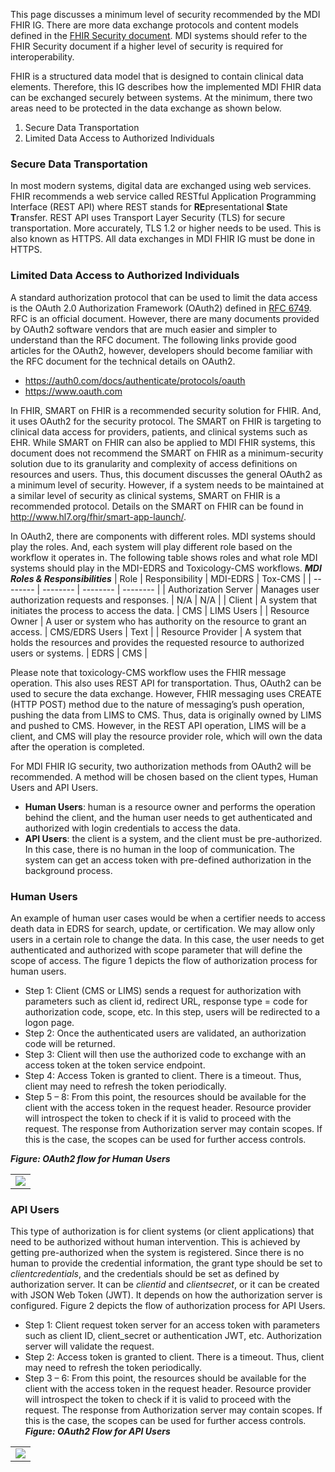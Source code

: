This page discusses a minimum level of security recommended by the MDI FHIR IG. There are more data exchange protocols and content models defined in the [FHIR Security document](https://www.hl7.org/fhir/security.html). MDI systems should refer to the FHIR Security document if a higher level of security is required for interoperability. 

FHIR is a structured data model that is designed to contain clinical data elements. Therefore, this IG describes how the implemented MDI FHIR data can be exchanged securely between systems. At the minimum, there two areas need to be protected in the data exchange as shown below. 
1. Secure Data Transportation
1. Limited Data Access to Authorized Individuals

### Secure Data Transportation
In most modern systems, digital data are exchanged using web services. FHIR recommends a web service called RESTful Application Programming Interface (REST API) where REST stands for **RE**presentational **S**tate **T**ransfer. REST API uses Transport Layer Security (TLS) for secure transportation. More accurately, TLS 1.2 or higher needs to be used. This is also known as HTTPS. All data exchanges in MDI FHIR IG must be done in HTTPS.

### Limited Data Access to Authorized Individuals
A standard authorization protocol that can be used to limit the data access is the OAuth 2.0 Authorization Framework (OAuth2) defined in [RFC 6749](https://www.rfc-editor.org/rfc/rfc6749). RFC is an official document. However, there are many documents provided by OAuth2 software vendors that are much easier and simpler to understand than the RFC document. The following links provide good articles for the OAuth2, however, developers should become familiar with the RFC document for the technical details on OAuth2.
* https://auth0.com/docs/authenticate/protocols/oauth 
* https://www.oauth.com 

In FHIR, SMART on FHIR is a recommended security solution for FHIR. And, it uses OAuth2 for the security protocol. The SMART on FHIR is targeting to clinical data access for providers, patients, and clinical systems such as EHR. While SMART on FHIR can also be applied to MDI FHIR systems, this document does not recommend the SMART on FHIR as a minimum-security solution due to its granularity and complexity of access definitions on resources and users. Thus, this document discusses the general OAuth2 as a minimum level of security. However, if a system needs to be maintained at a similar level of security as clinical systems, SMART on FHIR is a recommended protocol. Details on the SMART on FHIR can be found in http://www.hl7.org/fhir/smart-app-launch/. 

In OAuth2, there are components with different roles. MDI systems should play the roles. And, each system will play different role based on the workflow it operates in. The following table shows roles and what role MDI systems should play in the MDI-EDRS and Toxicology-CMS workflows.
***MDI Roles & Responsibilities***
| Role | Responsibility | MDI-EDRS | Tox-CMS |
| -------- | -------- | -------- | -------- |
| Authorization Server     | Manages user authorization requests and responses.     | N/A     | N/A     |
| Client     | A system that initiates the process to access the data.     | CMS     | LIMS Users     |
| Resource Owner     | A user or system who has authority on the resource to grant an access.     | CMS/EDRS Users     | Text     |
| Resource Provider     | A system that holds the resources and provides the requested resource to authorized users or systems.     | EDRS     | CMS     |

Please note that toxicology-CMS workflow uses the FHIR message operation. This also uses REST API for transportation. Thus, OAuth2 can be used to secure the data exchange. However, FHIR messaging uses CREATE (HTTP POST) method due to the nature of messaging’s push operation, pushing the data from LIMS to CMS. Thus, data is originally owned by LIMS and pushed to CMS. However, in the REST API operation, LIMS will be a client, and CMS will play the resource provider role, which will own the data after the operation is completed.

For MDI FHIR IG security, two authorization methods from OAuth2 will be recommended. A method will be chosen based on the client types, Human Users and API Users. 
* **Human Users**: human is a resource owner and performs the operation behind the client, and the human user needs to get authenticated and authorized with login credentials to access the data. 
* **API Users**: the client is a system, and the client must be pre-authorized. In this case, there is no human in the loop of communication. The system can get an access token with pre-defined authorization in the background process.

### Human Users
An example of human user cases would be when a certifier needs to access death data in EDRS for search, update, or certification. We may allow only users in a certain role to change the data. In this case, the user needs to get authenticated and authorized with scope parameter that will define the scope of access. The figure 1 depicts the flow of authorization process for human users.
* Step 1: Client (CMS or LIMS) sends a request for authorization with parameters such as client id, redirect URL, response type = code for authorization code, scope, etc. In this step, users will be redirected to a logon page. 
* Step 2: Once the authenticated users are validated, an authorization code will be returned.
* Step 3: Client will then use the authorized code to exchange with an access token at the token service endpoint. 
* Step 4: Access Token is granted to client. There is a timeout. Thus, client may need to refresh the token periodically.
* Step 5 – 8: From this point, the resources should be available for the client with the access token in the request header. Resource provider will introspect the token to check if it is valid to proceed with the request. The response from Authorization server may contain scopes. If this is the case, the scopes can be used for further access controls.

***Figure: OAuth2 flow for Human Users***
<table><tr><td><img src="IG-image-OAuth2-Human.png" /></td></tr></table>

### API Users

This type of authorization is for client systems (or client applications) that need to be authorized without human intervention. This is achieved by getting pre-authorized when the system is registered. Since there is no human to provide the credential information, the grant type should be set to *clientcredentials*, and the credentials should be set as defined by authorization server. It can be *clientid* and *clientsecret*, or it can be created with JSON Web Token (JWT). It depends on how the authorization server is configured. Figure 2 depicts the flow of authorization process for API Users.
* Step 1: Client request token server for an access token with parameters such as client ID, client_secret or authentication JWT, etc. Authorization server will validate the request.
* Step 2: Access token is granted to client. There is a timeout. Thus, client may need to refresh the token periodically.
* Step 3 – 6: From this point, the resources should be available for the client with the access token in the request header. Resource provider will introspect the token to check if it is valid to proceed with the request. The response from Authorization server may contain scopes. If this is the case, the scopes can be used for further access controls.
***Figure: OAuth2 Flow for API Users***
<table><tr><td><img src="IG-image-OAuth2-API.png" /></td></tr></table>